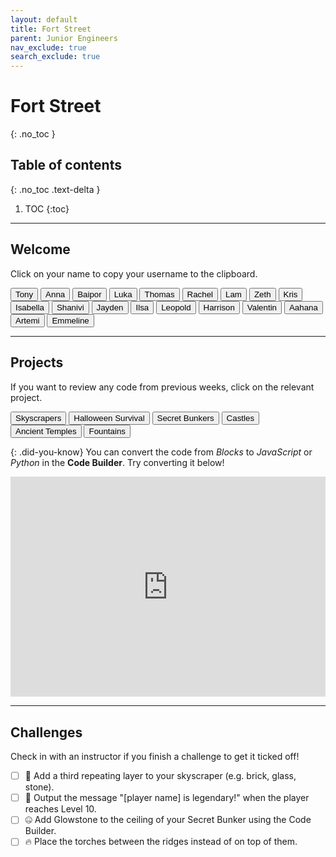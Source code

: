 ```yaml
---
layout: default
title: Fort Street
parent: Junior Engineers
nav_exclude: true
search_exclude: true
---
```


# Fort Street
{: .no_toc }

## Table of contents
{: .no_toc .text-delta }

1. TOC
{:toc}

---

## Welcome
Click on your name to copy your username to the clipboard.

<div id="roll">
  <button class="btn mr-2 mb-2" id="instructor5">Tony<span style="display:none">🔨🎃</span></button>
  <button class="btn mr-2 mb-2" id="instructor5">Anna<span style="display:none"></span></button>
  <button class="btn mr-2 mb-2" id="instructor5">Baipor<span style="display:none"></span></button>
  <button class="btn mr-2 mb-2" id="junior32">Luka<span style="display:none"></span></button>
  <button class="btn mr-2 mb-2" id="junior33">Thomas<span style="display:none"></span></button>
  <button class="btn mr-2 mb-2" id="junior34">Rachel<span style="display:none"></span></button>
  <button class="btn mr-2 mb-2" id="junior35">Lam<span style="display:none">⭐⭐</span></button>
  <button class="btn mr-2 mb-2" id="junior36">Zeth<span style="display:none"></span></button>
  <button class="btn mr-2 mb-2" id="junior37">Kris<span style="display:none"></span></button>
  <button class="btn mr-2 mb-2" id="junior137">Isabella<span style="display:none">⭐</span></button>
  <button class="btn mr-2 mb-2" id="junior138">Shanivi<span style="display:none"></span></button>
  <button class="btn mr-2 mb-2" id="junior139">Jayden<span style="display:none">⭐⭐</span></button>
  <button class="btn mr-2 mb-2" id="junior140">Ilsa<span style="display:none"></span></button>
  <button class="btn mr-2 mb-2" id="junior141">Leopold<span style="display:none"></span></button>
  <button class="btn mr-2 mb-2" id="junior142">Harrison<span style="display:none"></span></button>
  <button class="btn mr-2 mb-2" id="junior143">Valentin<span style="display:none"></span></button>
  <button class="btn mr-2 mb-2" id="junior144">Aahana<span style="display:none"></span></button>
  <button class="btn mr-2 mb-2" id="junior147">Artemi<span style="display:none"></span></button>
  <button class="btn mr-2 mb-2" id="junior146">Emmeline<span style="display:none">⭐</span></button>
</div>

---

## Projects
If you want to review any code from previous weeks, click on the relevant project.

<div id="project-list">
  <button class="btn mr-2 mb-2" id="https://minecraft.makecode.com/#pub:_Xi2FtRKYe5pr">Skyscrapers</button>
  <button class="btn mr-2 mb-2" id="https://minecraft.makecode.com/#pub:_TX0A5u6KbC9W">Halloween Survival</button>
  <button class="btn mr-2 mb-2" id="https://minecraft.makecode.com/#pub:_RHbcEYP6zF2t">Secret Bunkers</button>
  <button class="btn mr-2 mb-2" id="https://minecraft.makecode.com/#pub:_DzzgxMFzi2Um">Castles</button>
  <button class="btn mr-2 mb-2" id="https://minecraft.makecode.com/#pub:_8oWCVoCfmVwU">Ancient Temples</button>
  <button class="btn mr-2 mb-2" id="https://minecraft.makecode.com/#pub:_Lj410sJ6PXsg">Fountains</button>
  <!--
  <button class="btn mr-2 mb-2" id="zoos">Zoos</button>
  -->
</div>

{: .did-you-know}
You can convert the code from *Blocks* to *JavaScript* or *Python* in the **Code Builder**. Try converting it below!

<div style="position:relative;height:0;padding-bottom:70%;overflow:hidden;"><iframe style="position:absolute;top:0;left:0;width:100%;height:100%;" src="https://minecraft.makecode.com/#pub:_LYXFti95gUX7" frameborder="0" sandbox="allow-popups allow-forms allow-scripts allow-same-origin"></iframe></div>

---

## Challenges
Check in with an instructor if you finish a challenge to get it ticked off!

- [ ] 🔨 Add a third repeating layer to your skyscraper (e.g. brick, glass, stone).
- [ ] 🎃 Output the message "[player name] is legendary!" when the player reaches Level 10.
- [ ] 🤐 Add Glowstone to the ceiling of your Secret Bunker using the Code Builder.
- [ ] 🔥 Place the torches between the ridges instead of on top of them.

<script src="{{site.url}}/junior-engineers/assets/class.js"></script>
